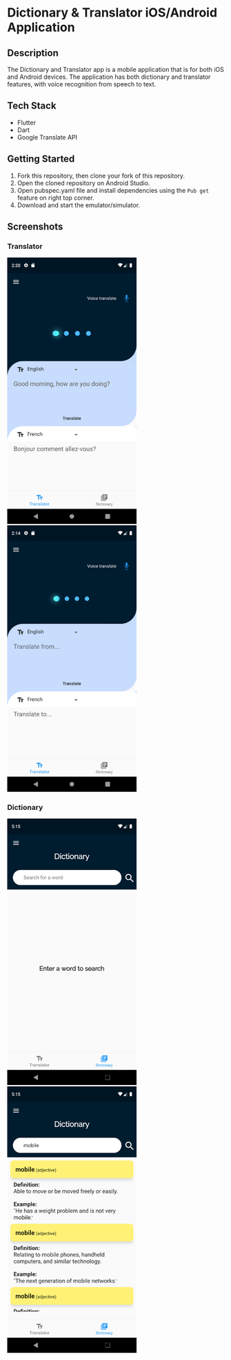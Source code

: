 # Dictionary & Translator iOS/Android Application

## Description
The Dictionary and Translator app is a mobile application that is for both iOS and Android devices.
The application has both dictionary and translator features, with voice recognition from speech to text.


## Tech Stack
- Flutter
- Dart
- Google Translate API


## Getting Started

1. Fork this repository, then clone your fork of this repository.
2. Open the cloned repository on Android Studio.
3. Open pubspec.yaml file and install dependencies using the `Pub get` feature on right top corner.
4. Download and start the emulator/simulator.


## Screenshots

### Translator

<img src="https://github.com/rjblee/dictionary_translator_app/blob/master/assets/screenshots/Screenshot_1595755205.png?raw=true" width="300">  <img src="https://github.com/rjblee/dictionary_translator_app/blob/master/assets/screenshots/Screenshot_1595754883.png?raw=true" width="300">



### Dictionary

<img src="https://github.com/rjblee/dictionary_translator_app/blob/master/assets/screenshots/Screenshot_1595290538.png?raw=true" width="300">  <img src="https://github.com/rjblee/dictionary_translator_app/blob/master/assets/screenshots/Screenshot_1595290552.png?raw=true" width="300">
